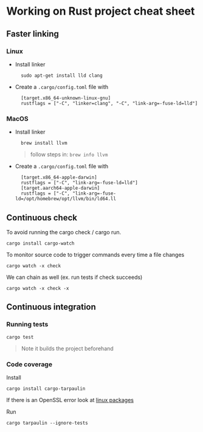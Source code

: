 # Working on Rust project cheat sheet

## Faster linking

### Linux

- Install linker

        sudo apt-get install lld clang

- Create a `.cargo/config.toml` file with 

        [target.x86_64-unknown-linux-gnu]
        rustflags = ["-C", "linker=clang", "-C", "link-arg=-fuse-ld=lld"]

### MacOS

- Install linker

        brew install llvm

    > follow steps in: `brew info llvm`

- Create a `.cargo/config.toml` file with 

        [target.x86_64-apple-darwin]
        rustflags = ["-C", "link-arg=-fuse-ld=lld"]
        [target.aarch64-apple-darwin]
        rustflags = ["-C", "link-arg=-fuse-ld=/opt/homebrew/opt/llvm/bin/ld64.ll

## Continuous check

To avoid running the cargo check / cargo run.

    cargo install cargo-watch

To monitor source code to trigger commands every time a file changes

    cargo watch -x check

We can chain as well (ex. run tests if check succeeds)

    cargo watch -x check -x

## Continuous integration

### Running tests

    cargo test

> Note it builds the project beforehand

### Code coverage

Install

    cargo install cargo-tarpaulin

If there is an OpenSSL error look at [linux packages](linux.md#useful-packages)

Run

    cargo tarpaulin --ignore-tests

